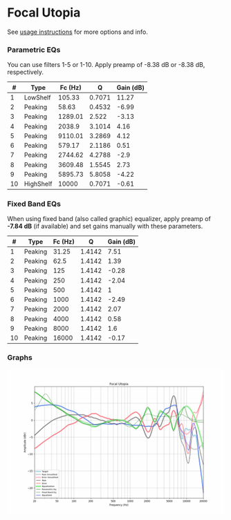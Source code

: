 # Focal Utopia
See [usage instructions](https://github.com/jaakkopasanen/AutoEq#usage) for more options and info.

### Parametric EQs
You can use filters 1-5 or 1-10. Apply preamp of -8.38 dB or -8.38 dB, respectively.

|   # | Type      |   Fc (Hz) |      Q |   Gain (dB) |
|-----|-----------|-----------|--------|-------------|
|   1 | LowShelf  |    105.33 | 0.7071 |       11.27 |
|   2 | Peaking   |     58.63 | 0.4532 |       -6.99 |
|   3 | Peaking   |   1289.01 | 2.522  |       -3.13 |
|   4 | Peaking   |   2038.9  | 3.1014 |        4.16 |
|   5 | Peaking   |   9110.01 | 3.2869 |        4.12 |
|   6 | Peaking   |    579.17 | 2.1186 |        0.51 |
|   7 | Peaking   |   2744.62 | 4.2788 |       -2.9  |
|   8 | Peaking   |   3609.48 | 1.5545 |        2.73 |
|   9 | Peaking   |   5895.73 | 5.8058 |       -4.22 |
|  10 | HighShelf |  10000    | 0.7071 |       -0.61 |

### Fixed Band EQs
When using fixed band (also called graphic) equalizer, apply preamp of **-7.84 dB** (if available) and set gains manually with these parameters.

|   # | Type    |   Fc (Hz) |      Q |   Gain (dB) |
|-----|---------|-----------|--------|-------------|
|   1 | Peaking |     31.25 | 1.4142 |        7.51 |
|   2 | Peaking |     62.5  | 1.4142 |        1.39 |
|   3 | Peaking |    125    | 1.4142 |       -0.28 |
|   4 | Peaking |    250    | 1.4142 |       -2.04 |
|   5 | Peaking |    500    | 1.4142 |        1    |
|   6 | Peaking |   1000    | 1.4142 |       -2.49 |
|   7 | Peaking |   2000    | 1.4142 |        2.07 |
|   8 | Peaking |   4000    | 1.4142 |        0.58 |
|   9 | Peaking |   8000    | 1.4142 |        1.6  |
|  10 | Peaking |  16000    | 1.4142 |       -0.17 |

### Graphs
![](./Focal%20Utopia.png)
